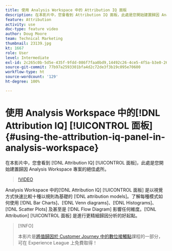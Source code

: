 ```yaml
---
title: 使用 Analysis Workspace 中的 Attribution IQ 面板
description: 在本影片中，您會看到 Attribution IQ 面板，此處是您開始建置歸因 Analysis Workspace 專案的絕佳處所。
feature: Attribution
activity: use
doc-type: feature video
author: Doug Moore
team: Technical Marketing
thumbnail: 23139.jpg
kt: 1667
role: User
level: Intermediate
exl-id: 2c265c0b-5d5e-435f-9fdd-086f7faa0bd9,14492c26-4ce5-4f5a-b3e0-2605f59cfca9
source-git-commit: 77b97a2593301bfa4d2c72de3f3b19c095e70600
workflow-type: ht
source-wordcount: '129'
ht-degree: 100%

---
```


# 使用 Analysis Workspace 中的[!DNL Attribution IQ] [!UICONTROL 面板] {#using-the-attribution-iq-panel-in-analysis-workspace}

在本影片中，您會看到 [!DNL Attribution IQ] [!UICONTROL 面板]，此處是您開始建置歸因 Analysis Workspace 專案的絕佳處所。

>[!VIDEO](https://video.tv.adobe.com/v/23139/?quality=12)

Analysis Workspace 中的[!DNL Attribution IQ] [!UICONTROL 面板] 是以視覺方式快速比較十種以規則為基礎的 [!DNL attribution models]。了解每種模式如何使用 [!DNL Bar Charts]、[!DNL Venn diagrams]、[!DNL Histograms]、[!DNL Scatter Plots] 及甚至是 [!DNL Flow Diagram] 影響任何維度。[!DNL Attribution] [!UICONTROL 面板] 是進行更精細歸因分析的好起點。

>[!INFO]
>
> 本影片是[將值歸因於 Customer Journey 中的數位接觸點](https://experienceleague.adobe.com/?recommended=Analytics-U-1-2020.2)課程的一部分，可在 Experience League 上免費取得！